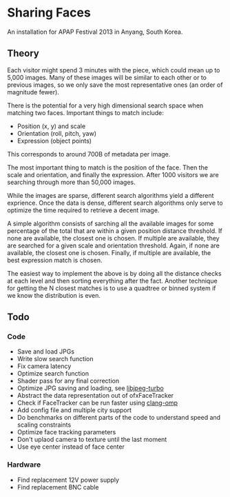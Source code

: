 # Sharing Faces

An installation for APAP Festival 2013 in Anyang, South Korea.

## Theory

Each visitor might spend 3 minutes with the piece, which could mean up to 5,000 images. Many of these images will be similar to each other or to previous images, so we only save the most representative ones (an order of magnitude fewer).

There is the potential for a very high dimensional search space when matching two faces. Important things to match include:

* Position (x, y) and scale
* Orientation (roll, pitch, yaw)
* Expression (object points)

This corresponds to around 700B of metadata per image.

The most important thing to match is the position of the face. Then the scale and orientation, and finally the expression. After 1000 visitors we are searching through more than 50,000 images.

While the images are sparse, different search algorithms yield a different exprience. Once the data is dense, different search algorithms only serve to optimize the time required to retrieve a decent image.

A simple algorithm consists of sarching all the available images for some percentage of the total that are within a given position distance threshold. If none are available, the closest one is chosen. If multiple are available, they are searched for a given scale and orientation threshold. Again, if none are available, the closest one is chosen. Finally, if multiple are available, the best expression match is chosen.

The easiest way to implement the above is by doing all the distance checks at each level and then sorting everything after the fact. Another technique for getting the N closest matches is to use a quadtree or binned system if we know the distribution is even.

## Todo

### Code

* Save and load JPGs
* Write slow search function
* Fix camera latency
* Optimize search function
* Shader pass for any final correction
* Optimize JPG saving and loading, see [libjpeg-turbo](http://libjpeg-turbo.virtualgl.org/)
* Abstract the data representation out of ofxFaceTracker
* Check if FaceTracker can be run faster using [clang-omp](http://clang-omp.github.io/)
* Add config file and multiple city support
* Do benchmarks on different parts of the code to understand speed and scaling constraints
* Optimize face tracking parameters
* Don't uplaod camera to texture until the last moment
* Use eye center instead of face center

### Hardware

* Find replacement 12V power supply
* Find replacement BNC cable
